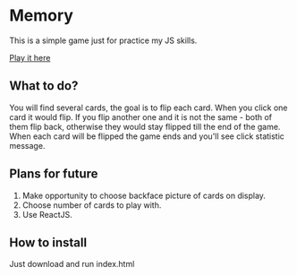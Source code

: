 # Memory

This is a simple game just for practice my JS skills. 

[Play it here](http://nosdmitry.github.io/memory)

## What to do?

You will find several cards, the goal is to flip each card. When you click one card it would flip. If you flip another one and it is not the same - both of them flip back, otherwise they would stay flipped till the end of the game. When each card will be flipped the game ends and you'll see click statistic message.

## Plans for future

1. Make opportunity to choose backface picture of cards on display.
2. Choose number of cards to play with.
3. Use ReactJS.

## How to install

Just download and run index.html
